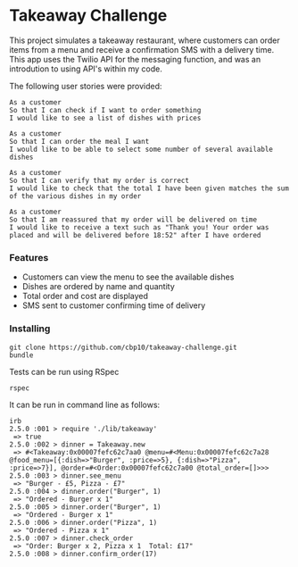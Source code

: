 Takeaway Challenge
==================

This project simulates a takeaway restaurant, where customers can order items from a menu and receive a confirmation SMS with a delivery time. This app uses the Twilio API for the messaging function, and was an introdution to using API's within my code.

The following user stories were provided:

```
As a customer
So that I can check if I want to order something
I would like to see a list of dishes with prices

As a customer
So that I can order the meal I want
I would like to be able to select some number of several available dishes

As a customer
So that I can verify that my order is correct
I would like to check that the total I have been given matches the sum of the various dishes in my order

As a customer
So that I am reassured that my order will be delivered on time
I would like to receive a text such as "Thank you! Your order was placed and will be delivered before 18:52" after I have ordered
```

### Features

* Customers can view the menu to see the available dishes
* Dishes are ordered by name and quantity
* Total order and cost are displayed
* SMS sent to customer confirming time of delivery


### Installing

```
git clone https://github.com/cbp10/takeaway-challenge.git
bundle
```
Tests can be run using RSpec
```
rspec
```

It can be run in command line as follows:

```
irb
2.5.0 :001 > require './lib/takeaway'
 => true 
2.5.0 :002 > dinner = Takeaway.new
 => #<Takeaway:0x00007fefc62c7aa0 @menu=#<Menu:0x00007fefc62c7a28 @food_menu=[{:dish=>"Burger", :price=>5}, {:dish=>"Pizza", :price=>7}], @order=#<Order:0x00007fefc62c7a00 @total_order=[]>>> 
2.5.0 :003 > dinner.see_menu
 => "Burger - £5, Pizza - £7" 
2.5.0 :004 > dinner.order("Burger", 1)
 => "Ordered - Burger x 1" 
2.5.0 :005 > dinner.order("Burger", 1)
 => "Ordered - Burger x 1" 
2.5.0 :006 > dinner.order("Pizza", 1)
 => "Ordered - Pizza x 1" 
2.5.0 :007 > dinner.check_order
 => "Order: Burger x 2, Pizza x 1  Total: £17" 
2.5.0 :008 > dinner.confirm_order(17)
```

